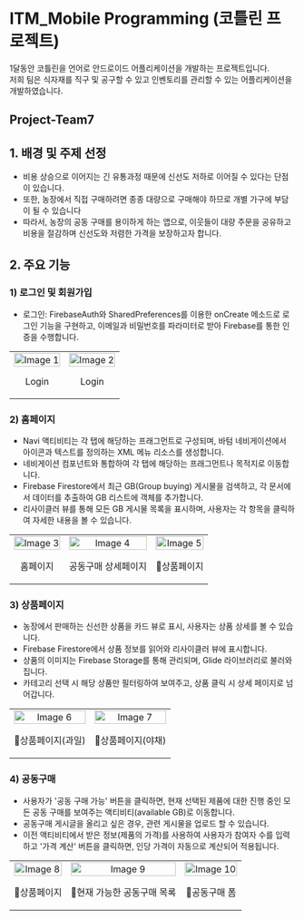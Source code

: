 # ITM_Mobile Programming (코틀린 프로젝트)
1달동안 코틀린을 언어로 안드로이드 어플리케이션을 개발하는 프로젝트입니다.<br/>
저희 팀은 식자재를 직구 및 공구할 수 있고 인벤토리를 관리할 수 있는 어플리케이션을 개발하였습니다.

## Project-Team7 

## 1. 배경 및 주제 선정
+ 비용 상승으로 이어지는 긴 유통과정 때문에 신선도 저하로 이어질 수 있다는 단점이 있습니다.<br/> 
+ 또한, 농장에서 직접 구매하려면 종종 대량으로 구매해야 하므로 개별 가구에 부담이 될 수 있습니다
+ 따라서, 농장의 공동 구매를 용이하게 하는 앱으로, 이웃들이 대량 주문을 공유하고 비용을 절감하며 신선도와 저렴한 가격을 보장하고자 합니다. 


## 2. 주요 기능

### 1) 로그인 및 회원가입 
+ 로그인: FirebaseAuth와 SharedPreferences를 이용한 onCreate 메소드로 로그인 기능을 구현하고, 이메일과 비밀번호를 파라미터로 받아 Firebase를 통한 인증을 수행합니다.

<table style="width: 100%;">
  <tr>
    <td style="text-align: center;">
      <img src="https://github.com/gumchinjun/VeggieNeighbor/assets/97167373/5d73974f-6502-4767-aa40-6a332799db84" alt="Image 1" style="width: 100%;">
      <p>Login</p>
    </td>
    <td style="text-align: center;">
      <img src="https://github.com/gumchinjun/VeggieNeighbor/assets/97167373/c8312704-e39f-4899-bbca-158abb5294aa" alt="Image 2" style="width: 100%;">
      <p>Login</p>
    </td>
  </tr>
</table>

### 2) 홈페이지
+ Navi 액티비티는 각 탭에 해당하는 프래그먼트로 구성되며, 바텀 네비게이션에서 아이콘과 텍스트를 정의하는 XML 메뉴 리소스를 생성합니다.
+ 네비게이션 컴포넌트와 통합하여 각 탭에 해당하는 프래그먼트나 목적지로 이동합니다.
+ Firebase Firestore에서 최근 GB(Group buying) 게시물을 검색하고, 각 문서에서 데이터를 추출하여 GB 리스트에 객체를 추가합니다.
+ 리사이클러 뷰를 통해 모든 GB 게시물 목록을 표시하며, 사용자는 각 항목을 클릭하여 자세한 내용을 볼 수 있습니다.
  
<table style="width: 100%;">
  <tr>
    <td style="text-align: center;">
      <img src="https://github.com/gumchinjun/gumchinjun.github.io/assets/97167373/96d3d81a-9aac-4956-b034-87a372d16071" alt="Image 3" style="width: 100%;">
      <p>홈페이지</p>
    </td>
    <td style="text-align: center;">
      <img src="https://github.com/gumchinjun/gumchinjun.github.io/assets/97167373/6ac9102a-c35b-4e98-903a-bf2ed3fd2888" alt="Image 4" style="width: 100%;">
      <p>공동구매 상세페이지</p>
    </td>
    <td style="text-align: center;">
      <img src="https://github.com/gumchinjun/gumchinjun.github.io/assets/97167373/1c258196-8b66-412d-ab54-9c9a79e902f0" alt="Image 5" style="width: 100%;">
      <p>상품페이지</p>
    </td>
  </tr>
</table>

### 3) 상품페이지
+ 농장에서 판매하는 신선한 상품을 카드 뷰로 표시, 사용자는 상품 상세를 볼 수 있습니다.
+ Firebase Firestore에서 상품 정보를 읽어와 리사이클러 뷰에 표시합니다.
+ 상품의 이미지는 Firebase Storage를 통해 관리되며, Glide 라이브러리로 불러와집니다.
+ 카테고리 선택 시 해당 상품만 필터링하여 보여주고, 상품 클릭 시 상세 페이지로 넘어갑니다.
  
<table style="width: 100%;">
  <tr>
    <td style="text-align: center;">
      <img src="https://github.com/gumchinjun/gumchinjun.github.io/assets/97167373/1c258196-8b66-412d-ab54-9c9a79e902f0" alt="Image 6" style="width: 100%;">
      <p>상품페이지(과일)</p>
    </td>
    <td style="text-align: center;">
      <img src="https://github.com/gumchinjun/gumchinjun.github.io/assets/97167373/973bc1c3-2b95-4d91-aa47-7522ce68e349" alt="Image 7" style="width: 100%;">
      <p>상품페이지(야채)</p>
    </td>
  </tr>
</table>

### 4) 공동구매
+ 사용자가 '공동 구매 가능' 버튼을 클릭하면, 현재 선택된 제품에 대한 진행 중인 모든 공동 구매를 보여주는 액티비티(available GB)로 이동합니다.
+ 공동구매 게시글을 올리고 싶은 경우, 관련 게시물을 업로드 할 수 있습니다.
+ 이전 액티비티에서 받은 정보(제품의 가격)를 사용하여 사용자가 참여자 수를 입력하고 '가격 계산' 버튼을 클릭하면, 인당 가격이 자동으로 계산되어 적용됩니다.

<table style="width: 100%;">
  <tr>
    <td style="text-align: center;">
      <img src="https://github.com/gumchinjun/gumchinjun.github.io/assets/97167373/e9620f03-0d08-44bd-8220-3ab76ea45d1c" alt="Image 8" style="width: 100%;">
      <p>상품페이지</p>
    </td>
    <td style="text-align: center;">
      <img src="https://github.com/gumchinjun/gumchinjun.github.io/assets/97167373/29aafd42-cdfd-4476-a277-a55ff24780fa" alt="Image 9" style="width: 100%;">
      <p>현재 가능한 공동구매 목록</p>
    </td>
        <td style="text-align: center;">
      <img src="https://github.com/gumchinjun/gumchinjun.github.io/assets/97167373/1d37b64d-e8b9-4edc-ab6c-aebdc992ffdc" alt="Image 10" style="width: 100%;">
      <p>공동구매 폼</p>
    </td>
  </tr>
</table>
